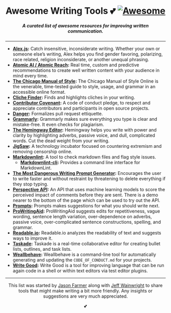<h1 align="center">Awesome Writing Tools 💕 <a href="https://github.com/sindresorhus/awesome"><img alt="Awesome" src="https://cdn.rawgit.com/sindresorhus/awesome/d7305f38d29fed78fa85652e3a63e154dd8e8829/media/badge.svg" /></a></h1>
<h5 align="center">A curated list of awesome resources for improving written communication.</h5>

---

- **[Alex.js](http://alexjs.com/):** Catch insensitive, inconsiderate writing. Whether your own or someone else’s writing, Alex helps you find gender favoring, polarizing, race related, religion inconsiderate, or another unequal phrasing.
- **[Atomic AI / Atomic Reach](https://www.atomicreach.com/):** Real time, custom and predictive recommendations to create well written content with your audience in mind every time.
- **[The Chicago Manual of Style](http://www.chicagomanualofstyle.org/home.html):** The Chicago Manual of Style Online is the venerable, time-tested guide to style, usage, and grammar in an accessible online format.
- **[Cliche Finder](http://cliche.theinfo.org/):** Finds and highlights cliches in your writing.
- **[Contributor Covenant](https://www.contributor-covenant.org/):** A code of conduct pledge, to respect and appreciate contributors and participants in open source projects.
- **[Danger](https://github.com/danger/danger):** Formalizes pull request ettiquette.
- **[Grammarly](https://www.grammarly.com/):** Grammarly makes sure everything you type is clear and mistake-free. It even checks for plagiarism.
- **[The Hemingway Editor](http://www.hemingwayapp.com/):** Hemingway helps you write with power and clarity by highlighting adverbs, passive voice, and dull, complicated words. Cut the dead weight from your writing.
- **[JigSaw](https://jigsaw.google.com/projects/):** A technology incubator focused on countering extremism and removing censorship online.
- **[Markdownlint](https://github.com/markdownlint/markdownlint):** A tool to check markdown files and flag style issues.
  - **[Markdownlint-cli](https://github.com/igorshubovych/markdownlint-cli):** Provides a command line interface for MarkdownLint.
- **[The Most Dangerous Writing Prompt Generator](https://www.squibler.io/writing-prompt-generator):** Encourages the user to write faster and without restraint by threatening to delete everything if they stop typing.
- **[Perspective API](https://www.perspectiveapi.com/#/):** An API that uses machine learning models to score the perceived impact of comments before they are sent. There is a demo nearer to the bottom of the page which can be used to try out the API.
- **[Prompts](http://getprompts.com/):** Prompts makes suggestions for what you should write next.
- **[ProWritingAid](https://prowritingaid.com/):** ProWritingAid suggests edits for repetitiveness, vague wording, sentence length variation, over-dependence on adverbs, passive voice, over-complicated sentence constructions, spelling, and grammar.
- **[Readable.io](https://readable.io/):** Readable.io analyzes the readability of text and suggests ways to improve it.
- **[Taskade](https://taskade.com/):** Taskade is a real-time collaborative editor for creating bullet lists, outlines, and task lists.
- **[Weallbehave](https://github.com/wealljs/weallbehave):** Weallbehave is a command-line tool for automatically generating and updating the `CODE_OF_CONDUCT.md` for your projects.
- **[Write Good](https://github.com/btford/write-good):**  Write Good is a tool for improving language that can be run again code in a shell or within text editors via test editor plugins.

---

<p align="center">This list was started by <a href="https://github.com/jacefarm">Jason Farmer</a> along with <a href="https://github.com/yowainwright">Jeff Wainwright</a> to share tools that might make writing a bit more friendly. Any insights or suggestions are very much appreciated.</p>

<p align="center">💕</p>
